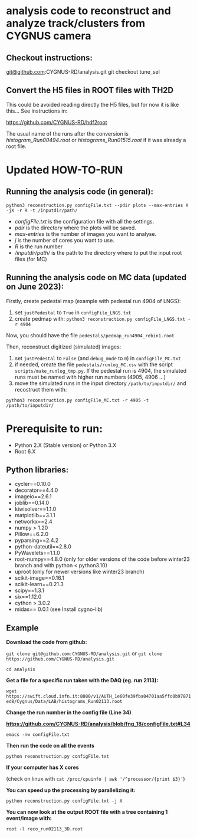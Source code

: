 # analysis code to reconstruct and analyze track/clusters from CYGNUS camera

## Checkout instructions:
git@github.com:CYGNUS-RD/analysis.git
git checkout tune_sel

## Convert the H5 files in ROOT files with TH2D
This could be avoided reading directly the H5 files, but for now it is like this...
See instructions in:

https://github.com/CYGNUS-RD/hdf2root

The usual name of the runs after the conversion is *histogram_Run00494.root*
or *histograms_Run01515.root* if it was already a root file.


# Updated HOW-TO-RUN
## Running the analysis code (in general):

`python3 reconstruction.py configFile.txt --pdir plots --max-entries X -jX -r R -t /inputdir/path/`

- *configFile.txt* is the configuration file with all the settings.
- *pdir* is the directory where the plots will be saved.
- *max-entries* is the number of images you want to analyse.
- *j* is the number of cores you want to use.
- *R* is the run number 
- */inputdir/path/* is the path to the directory where to put the input root files (for MC)



## Running the analysis code on MC data (updated on June 2023):
Firstly, create pedestal map (example with pedestal run 4904 of LNGS):
1. set `justPedestal` to `True` in `configFile_LNGS.txt`
2. create pedmap with: `python3 reconstruction.py configFile_LNGS.txt -r 4904`
 
Now, you should have the file `pedestals/pedmap_run4904_rebin1.root`

Then, reconstruct digitized (simulated) images:
1. set `justPedestal` to `False` (and `debug_mode` to `0`) in `configFile_MC.txt`
2. if needed, create the file `pedestals/runlog_MC.csv` with the script `scripts/make_runlog_tmp.py`. If the pedestal run is 4904, the simulated runs must be named with higher run numbers (4905, 4906 ...)
3. move the simulated runs in the input directory `/path/to/inputdir/` and recostruct them with:

`python3 reconstruction.py configFile_MC.txt -r 4905 -t /path/to/inputdir/`



# Prerequisite to run:
- Python 2.X (Stable version) or Python 3.X
- Root 6.X

## Python libraries:
- cycler==0.10.0
- decorator==4.4.0
- imageio==2.6.1
- joblib==0.14.0
- kiwisolver==1.1.0
- matplotlib==3.1.1
- networkx==2.4
- numpy > 1.20
- Pillow==6.2.0
- pyparsing==2.4.2
- python-dateutil==2.8.0
- PyWavelets==1.1.0
- root-numpy==4.8.0 (only for older versions of the code before winter23 branch and with python < python3.10)
- uproot (only for newer versions like winter23 branch)
- scikit-image==0.16.1
- scikit-learn==0.21.3
- scipy==1.3.1
- six==1.12.0
- cython > 3.0.2
- midas== 0.0.1 (see Install cygno-lib)

## Example

**Download the code from github:**

`git clone git@github.com:CYGNUS-RD/analysis.git`
or
`git clone https://github.com/CYGNUS-RD/analysis.git`

`cd analysis`


**Get a file for a specific run taken with the DAQ (eg. run 2113):**

`wget https://swift.cloud.infn.it:8080/v1/AUTH_1e60fe39fba04701aa5ffc0b97871ed8/Cygnus/Data/LAB/histograms_Run02113.root`


**Change the run number in the config file (Line 34)**

**https://github.com/CYGNUS-RD/analysis/blob/fng_18/configFile.txt#L34**

`emacs -nw configFile.txt`


**Then run the code on all the events**

`python reconstruction.py configFile.txt`


**If your computer has X cores**

(check  on linux with `cat /proc/cpuinfo | awk '/^processor/{print $3}’`)


**You can speed up the processing by parallelizing it:**

`python reconstruction.py configFile.txt -j X`


**You can now look at the output ROOT file with a tree containing 1 event/image with:**

`root -l reco_run02113_3D.root`

